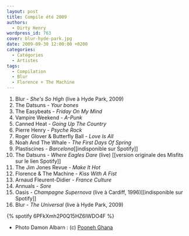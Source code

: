 ```yaml
---
layout: post
title: Compile été 2009
authors:
  - Dirty Henry
wordpress_id: 763
cover: blur-hyde-park.jpg
date: 2009-09-30 12:00:00 +0200
categories:
  - Catégories
  - Artistes
tags:
  - Compilation
  - Blur
  - Florence + The Machine
---
```


1. Blur - _She's So High_ (live à Hyde Park, 2009)
1. The Datsuns - _Your bones_
1. The Easybeats - _Friday On My Mind_
1. Vampire Weekend - _A-Punk_
1. Canned Heat - _Going Up The Country_
1. Pierre Henry - _Psyche Rock_
1. Roger Glover & Butterfly Ball - _Love Is All_
1. Noah And The Whale - _The First Days Of Spring_
1. Plastiscines - _Barcelona_[[indisponible sur Spotify]]
1. The Datsuns - _Where Eagles Dare_ (live) [[version originale des Misfits sur
   le lien Spotify]]
1. The Jim Jones Revue - _Make It Hot_
1. Florence & The Machine - _Kiss With A Fist_
1. Arnaud Fleurent-Didier - _France Culture_
1. Annuals - _Sore_
1. Oasis - _Champagne Supernova_ (live à Cardiff, 1996)[[indisponible sur
   Spotify]]
1. Blur - _The Universal_ (live à Hyde Park, 2009)

{% spotify 6PFkXmh2P0Q15HZ6IWDO4F %}

- Photo Damon Albarn : (c) [Pooneh Ghana](http://www.flickr.com/photos/pooneh/)

